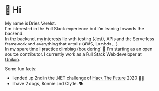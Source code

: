 # 👋 Hi

My name is Dries Verelst.  
I'm interested in the Full Stack experience but I'm leaning towards the backend.  
In the backend, my interests lie with testing (Jest), APIs and the Serverless framework and everything that entails (AWS, Lambda,...).  
In my spare time I practice climbing (bouldering) 🧗 
I'm starting as an open source contributor.
I currently work as a Full Stack Web developer at [Unikoo](https://www.unikoo.be/en).

Some fun facts:
- I ended up 2nd in the .NET challenge of [Hack The Future](https://www.hackthefuture.be/home) 2020 👨‍💻
- I have 2 dogs, Bonnie and Clyde. 🐕 
